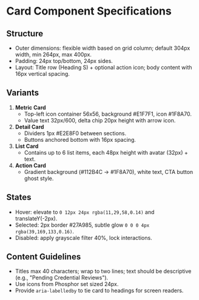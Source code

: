 # Card Component Specifications

## Structure
- Outer dimensions: flexible width based on grid column; default 304px width, min 264px, max 400px.
- Padding: 24px top/bottom, 24px sides.
- Layout: Title row (Heading S) + optional action icon; body content with 16px vertical spacing.

## Variants
1. **Metric Card**
   - Top-left icon container 56x56, background #E1F7F1, icon #1F8A70.
   - Value text 32px/600, delta chip 20px height with arrow icon.
2. **Detail Card**
   - Dividers 1px #E2E8F0 between sections.
   - Buttons anchored bottom with 16px spacing.
3. **List Card**
   - Contains up to 6 list items, each 48px height with avatar (32px) + text.
4. **Action Card**
   - Gradient background (#112B4C → #1F8A70), white text, CTA button ghost style.

## States
- Hover: elevate to `0 12px 24px rgba(11,29,58,0.14)` and translateY(-2px).
- Selected: 2px border #27A985, subtle glow `0 0 0 4px rgba(39,169,133,0.16)`.
- Disabled: apply grayscale filter 40%, lock interactions.

## Content Guidelines
- Titles max 40 characters; wrap to two lines; text should be descriptive (e.g., "Pending Credential Reviews").
- Use icons from Phosphor set sized 24px.
- Provide `aria-labelledby` to tie card to headings for screen readers.

